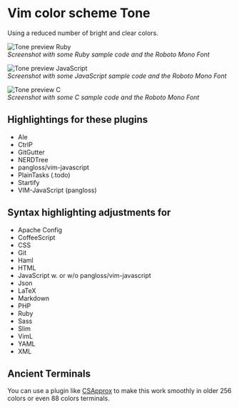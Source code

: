 # Vim color scheme Tone

Using a reduced number of bright and clear colors.

![Tone preview Ruby](https://raw.github.com/cseelus/vim-colors-tone/master/vim-colors-tone-ruby-preview.png)  
*Screenshot with some Ruby sample code and the Roboto Mono Font*

![Tone preview JavaScript](https://raw.github.com/cseelus/vim-colors-tone/master/vim-colors-tone-javascript-preview.png)  
*Screenshot with some JavaScript sample code and the Roboto Mono Font*

![Tone preview C](https://raw.github.com/cseelus/vim-colors-tone/master/vim-colors-tone-c-preview.png)  
*Screenshot with some C sample code and the Roboto Mono Font*

## Highlightings for these plugins

- Ale
- CtrlP
- GitGutter
- NERDTree
- pangloss/vim-javascript
- PlainTasks (.todo)
- Startify
- VIM-JavaScript (pangloss)

## Syntax highlighting adjustments for

- Apache Config
- CoffeeScript
- CSS
- Git
- Haml
- HTML
- JavaScript w. or w/o pangloss/vim-javascript
- Json
- LaTeX
- Markdown
- PHP
- Ruby
- Sass
- Slim
- VimL
- YAML
- XML

## Ancient Terminals

You can use a plugin like [CSApprox](http://www.vim.org/scripts/script.php?script_id=2390) to make this work smoothly in older 256 colors or even 88 colors terminals.
